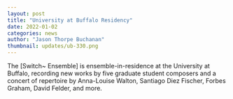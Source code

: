 ```yaml
---
layout: post
title: "University at Buffalo Residency"
date: 2022-01-02
categories: news
author: "Jason Thorpe Buchanan"
thumbnail: updates/ub-330.png
---
```


The [Switch~ Ensemble] is ensemble-in-residence at the University at Buffalo, recording new works by five graduate student composers and a concert of repertoire by Anna-Louise Walton, Santiago Diez Fischer, Forbes Graham, David Felder, and more.
